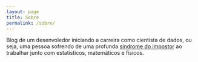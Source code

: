 ```yaml
---
layout: page
title: Sobre
permalink: /sobre/
---
```


Blog de um desenvoledor iniciando a carreira como cientista de dados, ou seja, uma pessoa sofrendo de uma profunda [síndrome do impostor](https://pt.wikipedia.org/wiki/Síndrome_do_impostor) ao trabalhar junto com estatísticos, matemáticos e físicos.
